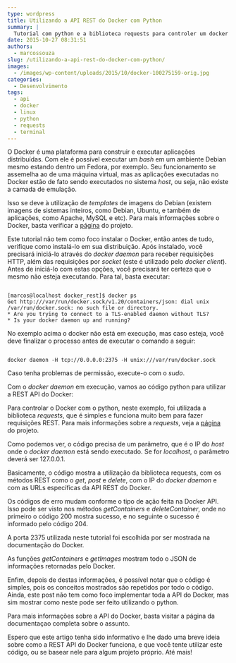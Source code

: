 ```yaml
---
type: wordpress
title: Utilizando a API REST do Docker com Python
summary: |
  Tutorial com python e a biblioteca requests para controler um docker daemon
date: 2015-10-27 08:31:51
authors:
  - marcossouza
slug: /utilizando-a-api-rest-do-docker-com-python/
images:
  - /images/wp-content/uploads/2015/10/docker-100275159-orig.jpg
categories:
  - Desenvolvimento
tags:
  - api
  - docker
  - linux
  - python
  - requests
  - terminal
---
```


O Docker é uma plataforma para construir e executar aplicações distribuídas. Com ele é possível executar um <em>bash</em> em um ambiente Debian mesmo estando dentro um Fedora, por exemplo. Seu funcionamento se assemelha ao de uma máquina virtual, mas as aplicações executadas no Docker estão de fato sendo executados no sistema <em>host</em>, ou seja, não existe a camada de emulação.

Isso se deve à utilização de <em>templates</em> de imagens do Debian (existem imagens de sistemas inteiros, como Debian, Ubuntu, e também de aplicações, como Apache, MySQL e etc). Para mais informações sobre o Docker, basta verificar a <a href="https://www.docker.com/" target="_blank">página</a> do projeto.

Este tutorial não tem como foco instalar o Docker, então antes de tudo, verifique como instalá-lo em sua distribuição. Após instalado, você precisará iniciá-lo através do <em>docker daemon</em> para receber requisições HTTP, além das requisições por <em>socket</em> (este é utilizado pelo <em>docker client</em>). Antes de iniciá-lo com estas opções, você precisará ter certeza que o mesmo não esteja executando. Para tal, basta executar:<!--more-->

<pre><code class="">
[marcos@localhost docker_rest]$ docker ps
Get http:///var/run/docker.sock/v1.20/containers/json: dial unix /var/run/docker.sock: no such file or directory.
* Are you trying to connect to a TLS-enabled daemon without TLS?
* Is your docker daemon up and running?
</code></pre>

No exemplo acima o docker não está em execução, mas caso esteja, você deve finalizar o processo antes de executar o comando a seguir:

<pre><code class="">
docker daemon -H tcp://0.0.0.0:2375 -H unix:///var/run/docker.sock
</code></pre>

Caso tenha problemas de permissão, execute-o com o <em>sudo</em>.

Com o <em>docker daemon</em> em execução, vamos ao código python para utilizar a REST API do Docker:
<script src="//gistfy-app.herokuapp.com/github/ButecoOpenSource/exemplos/exemplos_python/docker_rest/docker.py" type="text/javascript"></script>

Para controlar o Docker com o python, neste exemplo, foi utilizada a biblioteca <em>requests</em>, que é simples e funciona muito bem para fazer requisições REST. Para mais informações sobre a <em>requests</em>, veja a <a href="http://docs.python-requests.org/en/latest/" target="_blank">página</a> do projeto.

Como podemos ver, o código precisa de um parâmetro, que é o IP do <em>host</em> onde o <em>docker daemon</em> está sendo executado. Se for <em>localhost</em>, o parâmetro deverá ser 127.0.0.1.

Basicamente, o código mostra a utilização da biblioteca requests, com os métodos REST como o <em>get</em>, <em>post</em> e <em>delete</em>, com o IP do <em>docker daemon</em> e com as URLs específicas da API REST do Docker.

Os códigos de erro mudam conforme o tipo de ação feita na Docker API. Isso pode ser visto nos métodos <em>getContainers</em> e <em>deleteContainer</em>, onde no primeiro o código 200 mostra sucesso, e no seguinte o sucesso é informado pelo código 204.

A porta 2375 utilizada neste tutorial foi escolhida por ser mostrada na documentação do Docker.

As funções <em>getContainers</em> e <em>getImages</em> mostram todo o JSON de informações retornadas pelo Docker.

Enfim, depois de destas informações, é possível notar que o código é simples, pois os conceitos mostrados são repetidos por todo o código. Ainda, este post não tem como foco implementar toda a API do Docker, mas sim mostrar como neste pode ser feito utilizando o python.

Para mais informações sobre a API do Docker, basta visitar a página da documentaçao completa sobre o assunto.

Espero que este artigo tenha sido informativo e lhe dado uma breve ideia sobre como a REST API do Docker funciona, e que você tente utilizar este código, ou se basear nele para algum projeto próprio. Até mais!